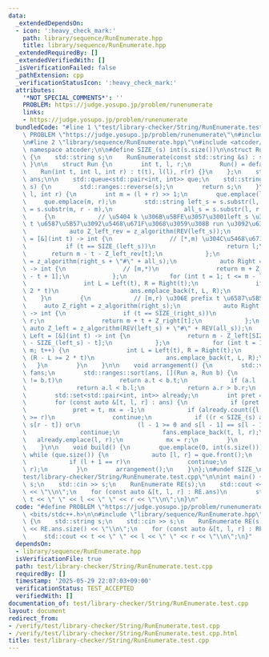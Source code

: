 ```yaml
---
data:
  _extendedDependsOn:
  - icon: ':heavy_check_mark:'
    path: library/sequence/RunEnumerate.hpp
    title: library/sequence/RunEnumerate.hpp
  _extendedRequiredBy: []
  _extendedVerifiedWith: []
  _isVerificationFailed: false
  _pathExtension: cpp
  _verificationStatusIcon: ':heavy_check_mark:'
  attributes:
    '*NOT_SPECIAL_COMMENTS*': ''
    PROBLEM: https://judge.yosupo.jp/problem/runenumerate
    links:
    - https://judge.yosupo.jp/problem/runenumerate
  bundledCode: "#line 1 \"test/library-checker/String/RunEnumerate.test.cpp\"\n#define\
    \ PROBLEM \"https://judge.yosupo.jp/problem/runenumerate\"\n#include <bits/stdc++.h>\n\
    \n#line 2 \"library/sequence/RunEnumerate.hpp\"\n#include <atcoder/string>\nusing\
    \ namespace atcoder;\n\n#define SIZE_(s) int(s.size())\n\nstruct RunEnumerate\
    \ {\n    std::string s;\n    RunEnumerate(const std::string &s) : s(s) { build();\
    \ }\n\n    struct Run {\n        int t, l, r;\n        Run() = default;\n    \
    \    Run(int t, int l, int r) : t(t), l(l), r(r) {}\n    };\n    std::vector<Run>\
    \ ans;\n\n    std::queue<std::pair<int, int>> que;\n    std::string REV(std::string\
    \ s) {\n        std::ranges::reverse(s);\n        return s;\n    }\n    void solve(int\
    \ l, int r) {\n        int m = (l + r) >> 1;\n        que.emplace(l, m);\n   \
    \     que.emplace(m, r);\n        std::string left_s = s.substr(l, m - l), right_s\
    \ = s.substr(m, r - m),\n                    all_s = s.substr(l, r - l);\n   \
    \     {\n            // \u5404 k \u306B\u5BFE\u3057\u3001left_s \u306E suffix\
    \ t \u6587\u5B57\u3092\u5468\u671F\u3068\u3059\u308B run \u3092\u63A2\u3059\n\
    \            auto Z_left_rev = z_algorithm(REV(left_s));\n            auto Left\
    \ = [&](int t) -> int {\n                // [*,m) \u304C\u5468\u671F t\n     \
    \           if (t == SIZE_(left_s))\n                    return l;\n         \
    \       return m - t - Z_left_rev[t];\n            };\n            auto Z_right\
    \ = z_algorithm(right_s + \"#\" + all_s);\n            auto Right = [&](int t)\
    \ -> int {\n                // [m,*)\n                return m + Z_right[r - l\
    \ - t + 1];\n            };\n            for (int t = 1; t <= m - l; t++) {\n\
    \                int L = Left(t), R = Right(t);\n                if (R - L >=\
    \ 2 * t)\n                    ans.emplace_back(t, L, R);\n            }\n    \
    \    }\n        {\n            // [m,r) \u306E prefix t \u6587\u5B57\n       \
    \     auto Z_right = z_algorithm(right_s);\n            auto Right = [&](int t)\
    \ -> int {\n                if (t == SIZE_(right_s))\n                    return\
    \ r;\n                return m + t + Z_right[t];\n            };\n           \
    \ auto Z_left = z_algorithm(REV(left_s) + \"#\" + REV(all_s));\n            auto\
    \ Left = [&](int t) -> int {\n                return m - Z_left[SIZE_(Z_left)\
    \ - SIZE_(left_s) - t];\n            };\n            for (int t = 1; t <= r -\
    \ m; t++) {\n                int L = Left(t), R = Right(t);\n                if\
    \ (R - L >= 2 * t)\n                    ans.emplace_back(t, L, R);\n         \
    \   }\n        }\n    }\n\n    void arrangement() {\n        std::vector<Run>\
    \ fans;\n        std::ranges::sort(ans, [](Run a, Run b) {\n            if (a.t\
    \ != b.t)\n                return a.t < b.t;\n            if (a.l != b.l)\n  \
    \              return a.l < b.l;\n            return a.r > b.r;\n        });\n\
    \        std::set<std::pair<int, int>> already;\n        int pret = -1, mx;\n\
    \        for (const auto &[t, l, r] : ans) {\n            if (pret != t)\n   \
    \             pret = t, mx = -1;\n            if (already.count({l, r}) || mx\
    \ >= r)\n                continue;\n            if ((r < SIZE_(s) and s[r] ==\
    \ s[r - t]) or\n                (l - 1 >= 0 and s[l - 1] == s[l - 1 + t]))\n \
    \               continue;\n            fans.emplace_back(t, l, r);\n         \
    \   already.emplace(l, r);\n            mx = r;\n        }\n        ans = fans;\n\
    \    }\n\n    void build() {\n        que.emplace(0, int(s.size()));\n       \
    \ while (que.size()) {\n            auto [l, r] = que.front();\n            que.pop();\n\
    \            if (l + 1 == r)\n                continue;\n            solve(l,\
    \ r);\n        }\n        arrangement();\n    }\n};\n#undef SIZE_\n#line 5 \"\
    test/library-checker/String/RunEnumerate.test.cpp\"\n\nint main() {\n    std::string\
    \ s;\n    std::cin >> s;\n    RunEnumerate RE(s);\n    std::cout << RE.ans.size()\
    \ << \"\\n\";\n    for (const auto &[t, l, r] : RE.ans)\n        std::cout <<\
    \ t << \" \" << l << \" \" << r << \"\\n\";\n}\n"
  code: "#define PROBLEM \"https://judge.yosupo.jp/problem/runenumerate\"\n#include\
    \ <bits/stdc++.h>\n\n#include \"library/sequence/RunEnumerate.hpp\"\n\nint main()\
    \ {\n    std::string s;\n    std::cin >> s;\n    RunEnumerate RE(s);\n    std::cout\
    \ << RE.ans.size() << \"\\n\";\n    for (const auto &[t, l, r] : RE.ans)\n   \
    \     std::cout << t << \" \" << l << \" \" << r << \"\\n\";\n}"
  dependsOn:
  - library/sequence/RunEnumerate.hpp
  isVerificationFile: true
  path: test/library-checker/String/RunEnumerate.test.cpp
  requiredBy: []
  timestamp: '2025-05-29 22:07:03+09:00'
  verificationStatus: TEST_ACCEPTED
  verifiedWith: []
documentation_of: test/library-checker/String/RunEnumerate.test.cpp
layout: document
redirect_from:
- /verify/test/library-checker/String/RunEnumerate.test.cpp
- /verify/test/library-checker/String/RunEnumerate.test.cpp.html
title: test/library-checker/String/RunEnumerate.test.cpp
---
```

